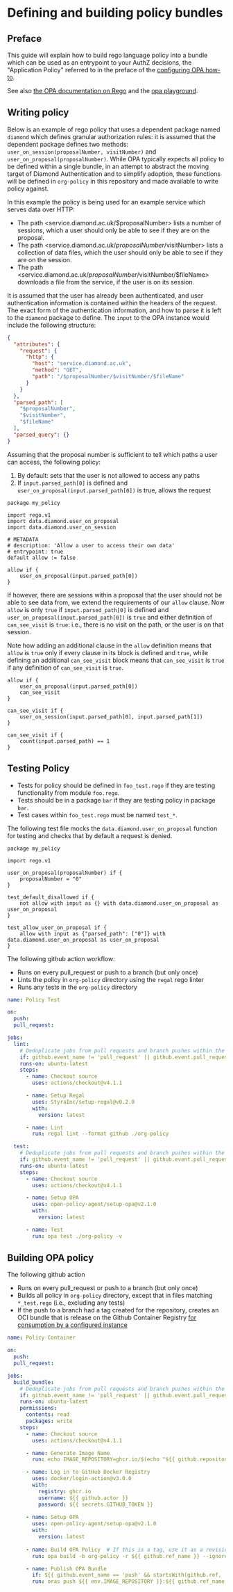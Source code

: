 # Defining and building policy bundles

## Preface

This guide will explain how to build rego language policy into a bundle which can be used as an entrypoint to your AuthZ decisions, the "Application Policy" referred to in the preface of the [configuring OPA how-to](configure-opa.md).

See also [the OPA documentation on Rego](https://www.openpolicyagent.org/docs/latest/policy-language/) and the [opa playground](https://play.openpolicyagent.org/).

## Writing policy

Below is an example of rego policy that uses a dependent package named `diamond` which defines granular authorization rules: it is assumed that the dependent package defines two methods: `user_on_session(proposalNumber, visitNumber)` and `user_on_proposal(proposalNumber)`. While OPA typically expects all policy to be defined within a single bundle, in an attempt to abstract the moving target of Diamond Authentication and to simplify adoption, these functions will be defined in `org-policy` in this repository and made available to write policy against.

In this example the policy is being used for an example service which serves data over HTTP:

- The path <service.diamond.ac.uk/$proposalNumber> lists a number of sessions, which a user should only be able to see if they are on the proposal.  
- The path <service.diamond.ac.uk/$proposalNumber/$visitNumber> lists a collection of data files, which the user should only be able to see if they are on the session.  
- The path <service.diamond.ac.uk/$proposalNumber/$visitNumber/$fileName> downloads a file from the service, if the user is on its session.

It is assumed that the user has already been authenticated, and user authentication information is contained within the headers of the request. The exact form of the authentication information, and how to parse it is left to the `diamond` package to define. The `input` to the OPA instance would include the following structure:


```json
{
  "attributes": {
    "request": {
      "http": {
        "host": "service.diamond.ac.uk",
        "method": "GET",
        "path": "/$proposalNumber/$visitNumber/$fileName"
      }
    }
  },
  "parsed_path": [
    "$proposalNumber",
    "$visitNumber",
    "$fileName"
  ],
  "parsed_query": {}
}
```

Assuming that the proposal number is sufficient to tell which paths a user can access, the following policy:

1. By default: sets that the user is not allowed to access any paths
2. If `input.parsed_path[0]` is defined and `user_on_proposal(input.parsed_path[0])` is true, allows the request

```rego
package my_policy

import rego.v1
import data.diamond.user_on_proposal
import data.diamond.user_on_session

# METADATA
# description: 'Allow a user to access their own data'
# entrypoint: true
default allow := false

allow if {
	user_on_proposal(input.parsed_path[0])
}
```

If however, there are sessions within a proposal that the user should not be able to see data from, we extend the requirements of our `allow` clause. Now `allow` is only `true` if `input.parsed_path[0]` is defined and `user_on_proposal(input.parsed_path[0])` is `true` and either definition of `can_see_visit` is `true`: i.e., there is no visit on the path, or the user is on that session.

Note how adding an additional clause in the `allow` definition means that `allow` is `true` only if every clause in its block is defined and `true`, while defining an additional `can_see_visit` block means that `can_see_visit` is `true` if any definition of `can_see_visit` is `true`.

```rego
allow if {
	user_on_proposal(input.parsed_path[0])
	can_see_visit
}

can_see_visit if {
	user_on_session(input.parsed_path[0], input.parsed_path[1])
}

can_see_visit if {
	count(input.parsed_path) == 1
}
```

## Testing Policy

- Tests for policy should be defined in `foo_test.rego` if they are testing functionality from module `foo.rego`.
- Tests should be in a package `bar` if they are testing policy in package `bar`.
- Test cases within `foo_test.rego` must be named `test_*`.

The following test file mocks the `data.diamond.user_on_proposal` function for testing and checks that by default a request is denied.

```rego
package my_policy

import rego.v1

user_on_proposal(proposalNumber) if {
	proposalNumber = "0"
}

test_default_disallowed if {
	not allow with input as {} with data.diamond.user_on_proposal as user_on_proposal
}

test_allow_user_on_proposal if {
	allow with input as {"parsed_path": ["0"]} with data.diamond.user_on_proposal as user_on_proposal
}
```
The following github action workflow:

- Runs on every pull_request or push to a branch (but only once)
- Lints the policy in `org-policy` directory using the `regal` rego linter
- Runs any tests in the `org-policy` directory

```yaml
name: Policy Test

on:
  push:
  pull_request:

jobs:
  lint:
    # Deduplicate jobs from pull requests and branch pushes within the same repo.
    if: github.event_name != 'pull_request' || github.event.pull_request.head.repo.full_name != github.repository
    runs-on: ubuntu-latest
    steps:
      - name: Checkout source
        uses: actions/checkout@v4.1.1

      - name: Setup Regal
        uses: StyraInc/setup-regal@v0.2.0
        with:
          version: latest

      - name: Lint
        run: regal lint --format github ./org-policy

  test:
    # Deduplicate jobs from pull requests and branch pushes within the same repo.
    if: github.event_name != 'pull_request' || github.event.pull_request.head.repo.full_name != github.repository
    runs-on: ubuntu-latest
    steps:
      - name: Checkout source
        uses: actions/checkout@v4.1.1

      - name: Setup OPA
        uses: open-policy-agent/setup-opa@v2.1.0
        with:
          version: latest

      - name: Test
        run: opa test ./org-policy -v
```

## Building OPA policy

The following github action

- Runs on every pull_request or push to a branch (but only once)
- Builds all policy in `org-policy` directory, except that in files matching `*_test.rego` (i.e., excluding any tests)
- If the push to a branch had a tag created for the repository, creates an OCI bundle that is release on the Github Container Registry [for consumption by a configured instance](configure-opa.md)

```yaml
name: Policy Container

on:
  push:
  pull_request:

jobs:
  build_bundle:
    # Deduplicate jobs from pull requests and branch pushes within the same repo.
    if: github.event_name != 'pull_request' || github.event.pull_request.head.repo.full_name != github.repository
    runs-on: ubuntu-latest
    permissions:
      contents: read
      packages: write
    steps:
      - name: Checkout source
        uses: actions/checkout@v4.1.1

      - name: Generate Image Name
        run: echo IMAGE_REPOSITORY=ghcr.io/$(echo "${{ github.repository }}-policy" | tr '[:upper:]' '[:lower:]' | tr '[_]' '[\-]') >> $GITHUB_ENV

      - name: Log in to GitHub Docker Registry
        uses: docker/login-action@v3.0.0
        with:
          registry: ghcr.io
          username: ${{ github.actor }}
          password: ${{ secrets.GITHUB_TOKEN }}
      
      - name: Setup OPA
        uses: open-policy-agent/setup-opa@v2.1.0
        with:
          version: latest
      
      - name: Build OPA Policy  # If this is a tag, use it as a revision string
        run: opa build -b org-policy -r ${{ github.ref_name }} --ignore *_test.rego

      - name: Publish OPA Bundle
        if: ${{ github.event_name == 'push' && startsWith(github.ref, 'refs/tags') }}
        run: oras push ${{ env.IMAGE_REPOSITORY }}:${{ github.ref_name }} bundle.tar.gz:application/vnd.oci.image.layer.v1.tar+gzip
```